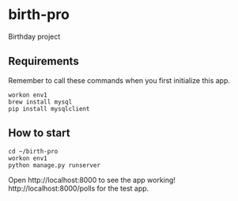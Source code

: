 # birth-pro
Birthday project

## Requirements
Remember to call these commands when you first initialize this app.
```
workon env1
brew install mysql
pip install mysqlclient
```

## How to start
```
cd ~/birth-pro
workon env1
python manage.py runserver
```

Open http://localhost:8000 to see the app working!
http://localhost:8000/polls for the test app.
